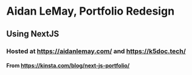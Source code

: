 # Aidan LeMay, Portfolio Redesign
## Using NextJS
### Hosted at https://aidanlemay.com/ and https://k5doc.tech/
#### From https://kinsta.com/blog/next-js-portfolio/
